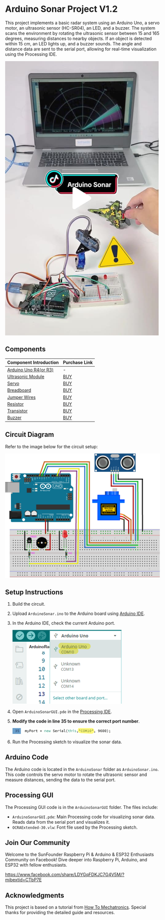 # Arduino Sonar Project V1.2

This project implements a basic radar system using an Arduino Uno, a servo motor, an ultrasonic sensor (HC-SR04), an LED, and a buzzer. The system scans the environment by rotating the ultrasonic sensor between 15 and 165 degrees, measuring distances to nearby objects. If an object is detected within 15 cm, an LED lights up, and a buzzer sounds. The angle and distance data are sent to the serial port, allowing for real-time visualization using the Processing IDE.

[![Arduino Sonar - Sunfounder Tiktok](Pic/arduino-sonar-video-cover.jpg)](https://www.tiktok.com/@sunfounder_official/video/7399495586191297823 "Arduino Sonar - Sunfounder Tiktok")

## Components

| Component Introduction         | Purchase Link  |
|--------------------------------|----------------|
| [Arduino Uno R4(or R3)](https://docs.sunfounder.com/projects/elite-explorer-kit/en/latest/components/component_uno.html#uno-r4-wifi)       | -              |
| [Ultrasonic Module](https://docs.sunfounder.com/projects/elite-explorer-kit/en/latest/components/component_ultrasonic_sensor.html#cpn-ultrasonic)         | [BUY](https://www.sunfounder.com/products/5pcs-hc-sr04-ultrasonic-module-distance-sensor?ref=tiktok1&utm_source=github)       |
| [Servo](https://docs.sunfounder.com/projects/elite-explorer-kit/en/latest/components/component_servo.html#cpn-servo)                     | [BUY](https://www.sunfounder.com/products/sg90-micro-digital-servo?ref=tiktok1&utm_source=github)       |
| [Breadboard](https://docs.sunfounder.com/projects/elite-explorer-kit/en/latest/components/component_breadboard.html#cpn-breadboard)                | [BUY](https://www.sunfounder.com/products/sunfounder-breadboard-kit?ref=tiktok1&utm_source=github)       |
| [Jumper Wires](https://docs.sunfounder.com/projects/elite-explorer-kit/en/latest/components/component_wires.html#cpn-wires)              | [BUY](https://www.sunfounder.com/products/560pcs-jumper-wire-kit-with-14-lengths?ref=tiktok1&utm_source=github)       |
| [Resistor](https://docs.sunfounder.com/projects/elite-explorer-kit/en/latest/components/component_resistor.html#cpn-resistor)              | [BUY](https://www.sunfounder.com/products/1-4w-resistor-assortment-kit-40-values-400pcs?ref=tiktok1&utm_source=github)       |
| [Transistor](https://docs.sunfounder.com/projects/elite-explorer-kit/en/latest/components/component_transistor.html#cpn-transistor)              | [BUY](https://www.sunfounder.com/products/10-values-200pcs-power-supply-general-transistor-npn-pnp-assortment-kit-bc337-bc327-2n2222-2n2907-2n3904-2n3906-s8050-s8550-a1015-c1815-set?ref=tiktok1&utm_source=github)       |
| [Buzzer](https://docs.sunfounder.com/projects/elite-explorer-kit/en/latest/components/component_buzzer.html#cpn-buzzer)              | [BUY](https://www.sunfounder.com/products/20pcs-3-5v-2-terminals-passive-buzzer?ref=tiktok1&utm_source=github)       |

## Circuit Diagram

Refer to the image below for the circuit setup:

![Circuit Diagram](ArduinoSonarCircuit1.2.png)

## Setup Instructions

1. Build the circuit.
2. Upload `ArduinoSonar.ino` to the Arduino board using [Arduino IDE](https://www.arduino.cc/en/software).
3. In the Arduino IDE, check the current Arduino port.
   
   ![Circuit Diagram](Pic/arduino-port.png)
5. Open `ArduinoSonarGUI.pde` in the [Processing IDE](https://processing.org/).
6. **Modify the code in line 35 to ensure the correct port number**.
   
   ![Circuit Diagram](Pic/modify-code.png)
8. Run the Processing sketch to visualize the sonar data.

## Arduino Code

The Arduino code is located in the `ArduinoSonar` folder as `ArduinoSonar.ino`. This code controls the servo motor to rotate the ultrasonic sensor and measure distances, sending the data to the serial port.

## Processing GUI

The Processing GUI code is in the `ArduinoSonarGUI` folder. The files include:

- `ArduinoSonarGUI.pde`: Main Processing code for visualizing sonar data. Reads data from the serial port and visualizes it.
- `OCRAExtended-30.vlw`: Font file used by the Processing sketch.

## Join Our Community

Welcome to the SunFounder Raspberry Pi & Arduino & ESP32 Enthusiasts Community on Facebook! Dive deeper into Raspberry Pi, Arduino, and ESP32 with fellow enthusiasts.

https://www.facebook.com/share/LDYGqFDKJC7G4V5M/?mibextid=CTbP7E

## Acknowledgments

This project is based on a tutorial from [How To Mechatronics](https://howtomechatronics.com/projects/arduino-radar-project/). Special thanks for providing the detailed guide and resources.
